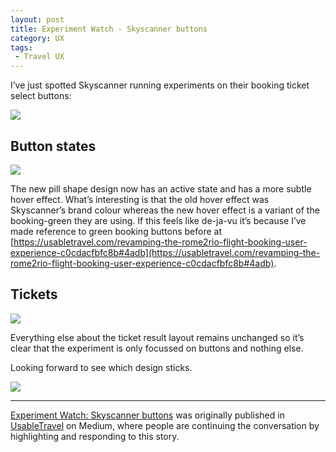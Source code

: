 ```yaml
---
layout: post
title: Experiment Watch - Skyscanner buttons
category: UX
tags:
 - Travel UX
---
```


I’ve just spotted Skyscanner running experiments on their booking ticket select buttons:

![](https://cdn-images-1.medium.com/max/1024/1*eMPbhkilf9ZjFTdd1BgvLw.png)

## Button states

![](https://cdn-images-1.medium.com/max/825/1*whcdaUKu6x-n-ipvo_jABg.png)

The new pill shape design now has an active state and has a more subtle hover effect. What’s interesting is that the old hover effect was Skyscanner’s brand colour whereas the new hover effect is a variant of the booking-green they are using. If this feels like de-ja-vu it’s because I’ve made reference to green booking buttons before at [https://usabletravel.com/revamping-the-rome2rio-flight-booking-user-experience-c0cdacfbfc8b#4adb](https://usabletravel.com/revamping-the-rome2rio-flight-booking-user-experience-c0cdacfbfc8b#4adb).

## Tickets

![](https://cdn-images-1.medium.com/max/695/1*N60WOZe2UtvBvTN28DL8_A.png)

Everything else about the ticket result layout remains unchanged so it’s clear that the experiment is only focussed on buttons and nothing else.

Looking forward to see which design sticks.

![](https://medium.com/_/stat?event=post.clientViewed&referrerSource=full_rss&postId=da40c05d0b9a)

* * *

[Experiment Watch: Skyscanner buttons](https://usabletravel.com/experiment-watch-skyscanner-buttons-da40c05d0b9a) was originally published in [UsableTravel](https://usabletravel.com) on Medium, where people are continuing the conversation by highlighting and responding to this story.